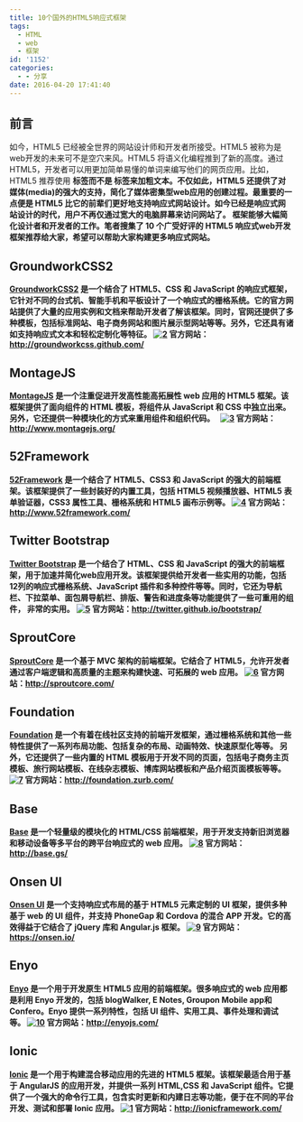 ```yaml
---
title: 10个国外的HTML5响应式框架
tags:
  - HTML
  - web
  - 框架
id: '1152'
categories:
  - - 分享
date: 2016-04-20 17:41:40
---
```


## 前言

如今，HTML5 已经被全世界的网站设计师和开发者所接受。HTML5 被称为是web开发的未来可不是空穴来风。HTML5 将语义化编程推到了新的高度。通过HTML5，开发者可以用更加简单易懂的单词来编写他们的网页应用。比如，HTML5 推荐使用 <strong> 标签而不是 <b> 标签来加粗文本。不仅如此，HTML5 还提供了对媒体(media)的强大的支持，简化了媒体密集型web应用的创建过程。最重要的一点便是 HTML5 比它的前辈们更好地支持响应式网站设计。如今已经是响应式网站设计的时代，用户不再仅通过宽大的电脑屏幕来访问网站了。 框架能够大幅简化设计者和开发者的工作。笔者搜集了 10 个广受好评的 HTML5 响应式web开发框架推荐给大家，希望可以帮助大家构建更多响应式网站。

## GroundworkCSS2

[GroundworkCSS2](http://groundworkcss.github.com) 是一个结合了 HTML5、CSS 和 JavaScript 的响应式框架，它针对不同的台式机、智能手机和平板设计了一个响应式的栅格系统。它的官方网站提供了大量的应用实例和文档来帮助开发者了解该框架。同时，官网还提供了多种模板，包括标准网站、电子商务网站和图片展示型网站等等。另外，它还具有诸如支持响应式文本和轻松定制化等特征。 [![2](http://vsnote.test/wp-content/uploads/2016/04/2.png)](http://groundworkcss.github.com) 官方网站：http://groundworkcss.github.com/

## MontageJS

[MontageJS](http://www.montagejs.org) 是一个注重促进开发高性能高拓展性 web 应用的 HTML5 框架。该框架提供了面向组件的 HTML 模板，将组件从 JavaScript 和 CSS 中独立出来。另外，它还提供一种模块化的方式来重用组件和组织代码。   [![3](http://vsnote.test/wp-content/uploads/2016/04/3.png)](http://www.montagejs.org) 官方网站：http://www.montagejs.org/

## 52Framework

[52Framework](http://www.52framework.com) 是一个结合了 HTML5、CSS3 和 JavaScript 的强大的前端框架。该框架提供了一些封装好的内置工具，包括 HTML5 视频播放器、HTML5 表单验证器，CSS3 属性工具、栅格系统和 HTML5 画布示例等。 [![4](http://vsnote.test/wp-content/uploads/2016/04/4.png)](http://www.52framework.com) 官方网站：http://www.52framework.com/

## Twitter Bootstrap

[Twitter Bootstrap](https://github.com/twbs/bootstrap) 是一个结合了 HTML、CSS 和 JavaScript 的强大的前端框架，用于加速并简化web应用开发。该框架提供给开发者一些实用的功能，包括12列的响应式栅格系统、JavaScript 插件和多种控件等等。同时，它还为导航栏、下拉菜单、面包屑导航栏、排版、警告和进度条等功能提供了一些可重用的组件， 非常的实用。 [![5](http://vsnote.test/wp-content/uploads/2016/04/5.png)](https://github.com/twbs/bootstrap) 官方网站：http://twitter.github.io/bootstrap/

## SproutCore

[SproutCore](http://sproutcore.com/) 是一个基于 MVC 架构的前端框架。它结合了 HTML5，允许开发者通过客户端逻辑和高质量的主题来构建快速、可拓展的 web 应用。 [![6](http://vsnote.test/wp-content/uploads/2016/04/6.png)](http://sproutcore.com/) 官方网站：http://sproutcore.com/

## Foundation

[Foundation](http://foundation.zurb.com/) 是一个有着在线社区支持的前端开发框架，通过栅格系统和其他一些特性提供了一系列布局功能、包括复杂的布局、动画特效、快速原型化等等。 另外，它还提供了一些内置的 HTML 模板用于开发不同的页面，包括电子商务主页模板、旅行网站模板、在线杂志模板、博库网站模板和产品介绍页面模板等等。 [![7](http://vsnote.test/wp-content/uploads/2016/04/7.png)](http://foundation.zurb.com/) 官方网站：http://foundation.zurb.com/

## Base

[Base](http://base.gs/) 是一个轻量级的模块化的 HTML/CSS 前端框架，用于开发支持新旧浏览器和移动设备等多平台的跨平台响应式的 web 应用。 [![8](http://vsnote.test/wp-content/uploads/2016/04/8.png)](http://base.gs/) 官方网站：http://base.gs/

## Onsen UI

[Onsen UI](https://onsen.io/) 是一个支持响应式布局的基于 HTML5 元素定制的 UI 框架，提供多种基于 web 的 UI 组件，并支持 PhoneGap 和 Cordova 的混合 APP 开发。它的高效得益于它结合了 jQuery 库和 Angular.js 框架。 [![9](http://vsnote.test/wp-content/uploads/2016/04/9.png)](https://onsen.io/) 官方网站：https://onsen.io/

## Enyo

[Enyo](http://enyojs.com) 是一个用于开发原生 HTML5 应用的前端框架。很多响应式的 web 应用都是利用 Enyo 开发的，包括 blogWalker, E Notes, Groupon Mobile app和Confero。Enyo 提供一系列特性，包括 UI 组件、实用工具、事件处理和调试等。 [![10](http://vsnote.test/wp-content/uploads/2016/04/10.png)](http://enyojs.com) 官方网站：http://enyojs.com/

## Ionic

[Ionic](http://ionicframework.com) 是一个用于构建混合移动应用的先进的 HTML5 框架。该框架最适合用于基于 AngularJS 的应用开发，并提供一系列 HTML,CSS 和 JavaScript 组件。它提供了一个强大的命令行工具，包含实时更新和内建日志等功能，便于在不同的平台开发、测试和部署 Ionic 应用。 [![1](http://vsnote.test/wp-content/uploads/2016/04/1.png)](http://ionicframework.com) 官方网站：http://ionicframework.com/